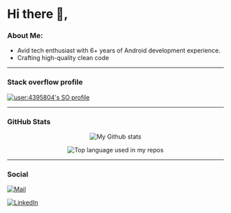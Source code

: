
# Hi there 👋,

### About Me: 

- Avid tech enthusiast with 6+ years of Android development experience.
- Crafting high-quality clean code
***

### Stack overflow profile
<a href="https://github.com/johannchopin/stackoverflow-readme-profile">
  <img src="https://stackoverflow-readme-profile.johannchopin.fr/profile-small/4395804?theme=default" alt="user:4395804's SO profile">
</a>

***

### GitHub Stats

<p align="center"> <img src="https://github-readme-stats.vercel.app/api?username=realpranavp&count_private=true&show_icons=true&include_all_commits=true" alt="My Github stats" />
 
<p align="center"> <img src="https://github-readme-stats.vercel.app/api/top-langs/?username=realpranavp&layout=compact&hide_title=1&card_width=300&show_icons=true" alt="Top language used in my repos" />

***

### Social
 
[![Mail](https://img.shields.io/badge/-Say%20Hi!-gray?style=for-the-badge&logo=gmail)](mailto:realpranav.me@gmail.com)

[![LinkedIn](https://img.shields.io/badge/-linkedin-gray?style=for-the-badge&logo=linkedin)](https://www.linkedin.com/in/realpranav/)
 


